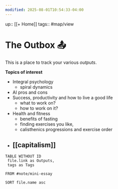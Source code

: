 ```yaml
---
modified: 2025-08-01T10:54:33-04:00
---
```

up:: [[+ Home]]
tags:: #map/view 

# The Outbox 📤
This is a place to track your various *outputs*. 

**Topics of interest**
- Integral psychology
	- spiral dynamics
- AI pros and cons
- Success, productivity and how to live a good life
	- what to work on?
	- how to work on it?
- Health and fitness
	- benefits of fasting
	- finding exercises you like,
	- calisthenics progressions and exercise order
- [[capitalism]]
	- 
```dataview
TABLE WITHOUT ID
 file.link as Outputs,
 tags as Tags
 
FROM #note/mini-essay 

SORT file.name asc
```
